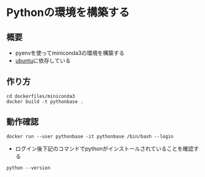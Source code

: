 # Pythonの環境を構築する

## 概要

+ pyenvを使ってminiconda3の環境を構築する
+ [ubuntu](../ubuntu)に依存している

## 作り方

```
cd dockerfiles/miniconda3
docker build -t pythonbase .
```

## 動作確認

```
docker run --user pythonbase -it pythonbase /bin/bash --login
```

+ ログイン後下記のコマンドでpythonがインストールされていることを確認する

```
python --version
```
